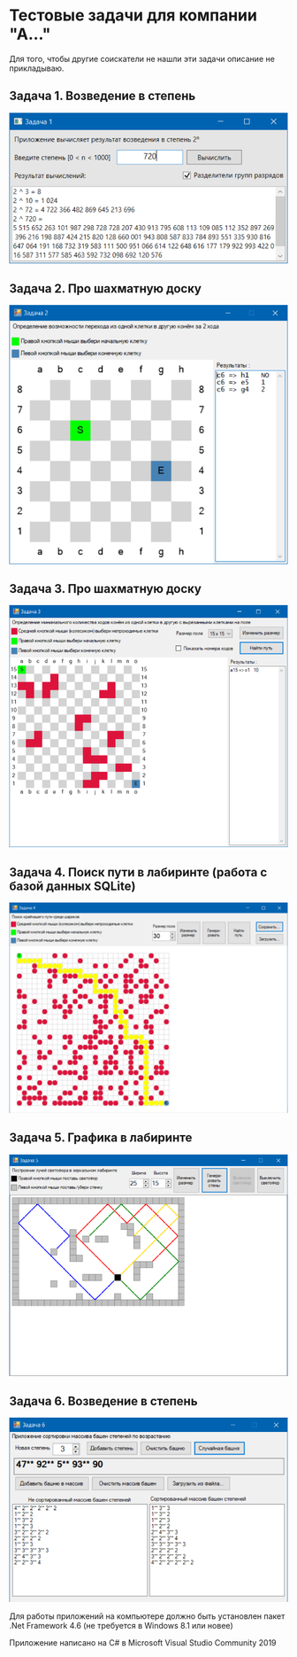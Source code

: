 ﻿# Тестовые задачи для компании "А..."
Для того, чтобы другие соискатели не нашли эти задачи описание не прикладываю.

## Задача 1. Возведение в степень 
![Задача 1](https://github.com/fiskov/test_A_2020/blob/master/Image/task1.png)

## Задача 2. Про шахматную доску
![Задача 2](https://github.com/fiskov/test_A_2020/blob/master/Image/task2.png)

## Задача 3. Про шахматную доску
![Задача 3](https://github.com/fiskov/test_A_2020/blob/master/Image/task3.png)

## Задача 4. Поиск пути в лабиринте (работа с базой данных SQLite)
![Задача 4](https://github.com/fiskov/test_A_2020/blob/master/Image/task4.png)

## Задача 5. Графика в лабиринте
![Задача 5](https://github.com/fiskov/test_A_2020/blob/master/Image/task5.png)

## Задача 6. Возведение в степень
![Задача 6](https://github.com/fiskov/test_A_2020/blob/master/Image/task6.png)

Для работы приложений на компьютере должно быть установлен пакет .Net Framework 4.6 (не требуется в Windows 8.1 или новее)

Приложение написано на C# в Microsoft Visual Studio Community 2019
